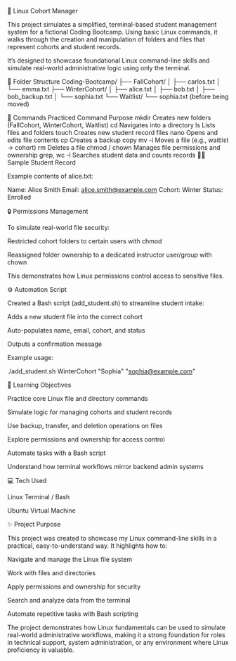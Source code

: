 🐧 Linux Cohort Manager

This project simulates a simplified, terminal-based student management system for a fictional Coding Bootcamp. Using basic Linux commands, it walks through the creation and manipulation of folders and files that represent cohorts and student records.

It’s designed to showcase foundational Linux command-line skills and simulate real-world administrative logic using only the terminal.

📂 Folder Structure
Coding-Bootcamp/
├── FallCohort/
│   ├── carlos.txt
│   └── emma.txt
├── WinterCohort/
│   ├── alice.txt
│   ├── bob.txt
│   ├── bob_backup.txt
│   └── sophia.txt
└── Waitlist/
    └── sophia.txt   (before being moved)

🔧 Commands Practiced
Command	Purpose
mkdir <folder>	Creates new folders (FallCohort, WinterCohort, Waitlist)
cd <folder>	Navigates into a directory
ls	Lists files and folders
touch <filename>	Creates new student record files
nano <filename>	Opens and edits file contents
cp <source> <destination>	Creates a backup copy
mv -i <source> <destination>	Moves a file (e.g., waitlist → cohort)
rm <filename>	Deletes a file
chmod / chown	Manages file permissions and ownership
grep, wc -l	Searches student data and counts records
🧑‍🎓 Sample Student Record

Example contents of alice.txt:

Name: Alice Smith
Email: alice.smith@example.com
Cohort: Winter
Status: Enrolled

🔒 Permissions Management

To simulate real-world file security:

Restricted cohort folders to certain users with chmod

Reassigned folder ownership to a dedicated instructor user/group with chown

This demonstrates how Linux permissions control access to sensitive files.

⚙️ Automation Script

Created a Bash script (add_student.sh) to streamline student intake:

Adds a new student file into the correct cohort

Auto-populates name, email, cohort, and status

Outputs a confirmation message

Example usage:

./add_student.sh WinterCohort "Sophia" "sophia@example.com"

🧪 Learning Objectives

Practice core Linux file and directory commands

Simulate logic for managing cohorts and student records

Use backup, transfer, and deletion operations on files

Explore permissions and ownership for access control

Automate tasks with a Bash script

Understand how terminal workflows mirror backend admin systems

💻 Tech Used

Linux Terminal / Bash

Ubuntu Virtual Machine

✨ Project Purpose

This project was created to showcase my Linux command-line skills in a practical, easy-to-understand way. It highlights how to:

Navigate and manage the Linux file system

Work with files and directories

Apply permissions and ownership for security

Search and analyze data from the terminal

Automate repetitive tasks with Bash scripting

The project demonstrates how Linux fundamentals can be used to simulate real-world administrative workflows, making it a strong foundation for roles in technical support, system administration, or any environment where Linux proficiency is valuable.
